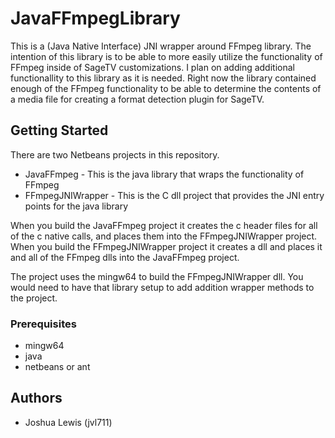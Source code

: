# JavaFFmpegLibrary

This is a (Java Native Interface) JNI wrapper around FFmpeg library.  The intention
of this library is to be able to more easily utilize the functionality of FFmpeg inside
of SageTV customizations.  I plan on adding additional functionallity to this library
as it is needed.  Right now the library contained enough of the FFmpeg functionality
to be able to determine the contents of a media file for creating a format detection
plugin for SageTV.   

## Getting Started

There are two Netbeans projects in this repository.

* JavaFFmpeg - This is the java library that wraps the functionality of FFmpeg
* FFmpegJNIWrapper - This is the C dll project that provides the JNI entry points for the java library

When you build the JavaFFmpeg project it creates the c header files for all of the c native calls, 
and places them into the FFmpegJNIWrapper project.  When you build the FFmpegJNIWrapper project
it creates a dll and places it and all of the FFmpeg dlls into the JavaFFmpeg project.

The project uses the mingw64 to build the FFmpegJNIWrapper dll.  You would need to have
that library setup to add addition wrapper methods to the project.

### Prerequisites
* mingw64
* java
* netbeans or ant

## Authors
* Joshua Lewis (jvl711)
